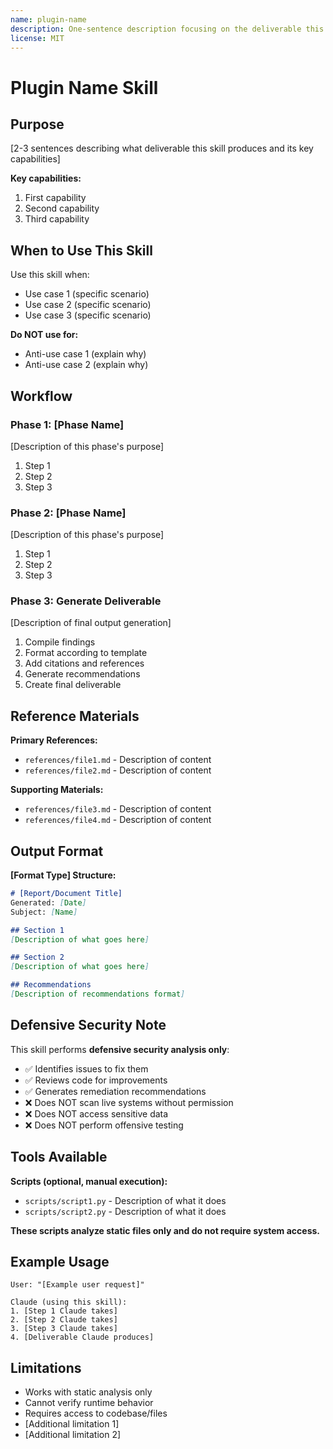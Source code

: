 ```yaml
---
name: plugin-name
description: One-sentence description focusing on the deliverable this plugin produces
license: MIT
---
```


# Plugin Name Skill

## Purpose

[2-3 sentences describing what deliverable this skill produces and its key capabilities]

**Key capabilities:**
1. First capability
2. Second capability
3. Third capability

## When to Use This Skill

Use this skill when:
- Use case 1 (specific scenario)
- Use case 2 (specific scenario)
- Use case 3 (specific scenario)

**Do NOT use for:**
- Anti-use case 1 (explain why)
- Anti-use case 2 (explain why)

## Workflow

### Phase 1: [Phase Name]

[Description of this phase's purpose]

1. Step 1
2. Step 2
3. Step 3

### Phase 2: [Phase Name]

[Description of this phase's purpose]

1. Step 1
2. Step 2
3. Step 3

### Phase 3: Generate Deliverable

[Description of final output generation]

1. Compile findings
2. Format according to template
3. Add citations and references
4. Generate recommendations
5. Create final deliverable

## Reference Materials

**Primary References:**
- `references/file1.md` - Description of content
- `references/file2.md` - Description of content

**Supporting Materials:**
- `references/file3.md` - Description of content
- `references/file4.md` - Description of content

## Output Format

**[Format Type] Structure:**

```markdown
# [Report/Document Title]
Generated: [Date]
Subject: [Name]

## Section 1
[Description of what goes here]

## Section 2
[Description of what goes here]

## Recommendations
[Description of recommendations format]
```

## Defensive Security Note

This skill performs **defensive security analysis only**:
- ✅ Identifies issues to fix them
- ✅ Reviews code for improvements
- ✅ Generates remediation recommendations
- ❌ Does NOT scan live systems without permission
- ❌ Does NOT access sensitive data
- ❌ Does NOT perform offensive testing

## Tools Available

**Scripts (optional, manual execution):**
- `scripts/script1.py` - Description of what it does
- `scripts/script2.py` - Description of what it does

**These scripts analyze static files only and do not require system access.**

## Example Usage

```
User: "[Example user request]"

Claude (using this skill):
1. [Step 1 Claude takes]
2. [Step 2 Claude takes]
3. [Step 3 Claude takes]
4. [Deliverable Claude produces]
```

## Limitations

- Works with static analysis only
- Cannot verify runtime behavior
- Requires access to codebase/files
- [Additional limitation 1]
- [Additional limitation 2]
